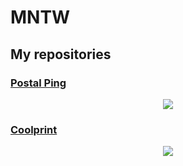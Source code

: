 # MNTW

## My repositories

### [Postal Ping](https://mntw.github.io/postal-ping/)

<p align="center">
    <img src="https://mntw.github.io/postal-ping/demo.svg">
</p>

### [Coolprint](http://mntw.github.io/coolprint/)

<p align="center">
    <img src="https://mntw.github.io/coolprint/demo.svg">
</p>
